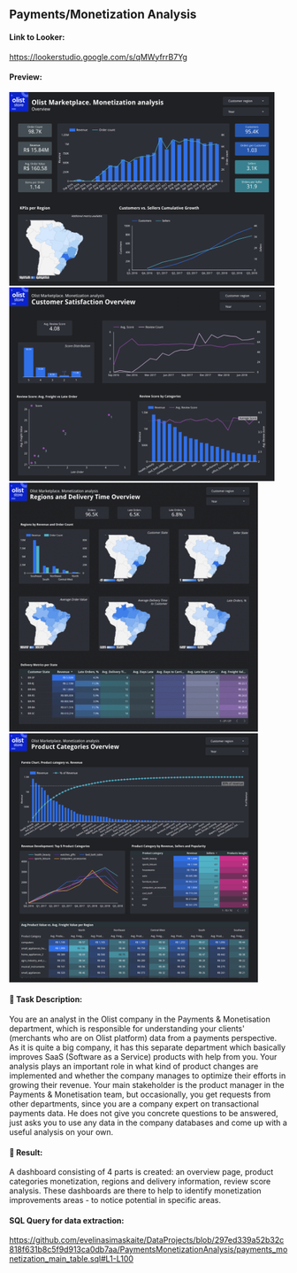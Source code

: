 ## Payments/Monetization Analysis

#### Link to Looker:
https://lookerstudio.google.com/s/qMWyfrrB7Yg

#### Preview:
<img src="https://github.com/evelinasimaskaite/DataProjects/blob/main/PaymentsMonetizationAnalysis/pm_overview.png" width="480" height="350" /> <img src="https://github.com/evelinasimaskaite/DataProjects/blob/main/PaymentsMonetizationAnalysis/pm_review.png" width="480" height="350" />
 <img src="https://github.com/evelinasimaskaite/DataProjects/blob/main/PaymentsMonetizationAnalysis/pm_regions_delivery.png" width="450" height="450" />  <img src="https://github.com/evelinasimaskaite/DataProjects/blob/main/PaymentsMonetizationAnalysis/pm_products.png" width="450" height="450" /> 
 
#### :balloon: Task Description:
You are an analyst in the Olist company in the Payments & Monetisation department, which is responsible for understanding your clients' (merchants who are on Olist platform) data from a payments perspective. As it is quite a big company, it has this separate department which basically improves SaaS (Software as a Service) products with help from you. Your analysis plays an important role in what kind of product changes are implemented and whether the company manages to optimize their efforts in growing their revenue. Your main stakeholder is the product manager in the Payments & Monetisation team, but occasionally, you get requests from other departments, since you are a company expert on transactional payments data.
He does not give you concrete questions to be answered, just asks you to use any data in the company databases and come up with a useful analysis on your own.

#### :balloon: Result:
A dashboard consisting of 4 parts is created: an overview page, product categories monetization, regions and delivery information, review score analysis.
These dashboards are there to help to identify monetization improvements areas - to notice potential in specific areas. 

#### SQL Query for data extraction:
https://github.com/evelinasimaskaite/DataProjects/blob/297ed339a52b32c818f631b8c5f9d913ca0db7aa/PaymentsMonetizationAnalysis/payments_monetization_main_table.sql#L1-L100
